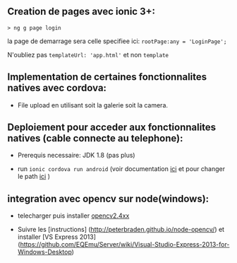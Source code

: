 ## Creation de pages avec ionic 3+:

`> ng g page login`

la page de demarrage sera celle specifiee ici:
`rootPage:any = 'LoginPage';`


N'oubliez pas `templateUrl: 'app.html'` et non  `template`

## Implementation de certaines fonctionnalites natives avec cordova:

* File upload en utilisant soit la galerie soit la camera.

## Deploiement pour acceder aux fonctionnalites natives (cable connecte au telephone):

* Prerequis necessaire: JDK 1.8 (pas plus)

* run `ionic cordova run android` (voir documentation [ici](https://ionicframework.com/docs/intro/deploying/) et pour changer le path [ici](https://www.mkyong.com/java/how-to-set-java_home-on-windows-10/) )

## integration avec opencv sur node(windows):

* telecharger puis installer [opencv2.4xx](https://sourceforge.net/projects/opencvlibrary/files/opencv-win/2.4.13/opencv-2.4.13.4-vc14.exe/download)

* Suivre les [instructions] (http://peterbraden.github.io/node-opencv/) et installer  [VS Express 2013] (https://github.com/EQEmu/Server/wiki/Visual-Studio-Express-2013-for-Windows-Desktop)
